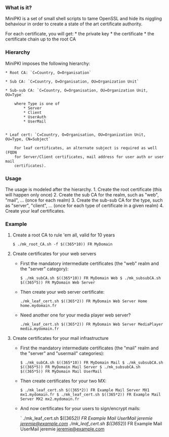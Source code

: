 ### What is it?

MiniPKI is a set of small shell scripts to tame OpenSSL and hide its niggling
behaviour in order to create a state of the art certificate authority.

For each certificate, you will get:
    * the private key
    * the certificate
    * the certificate chain up to the root CA

### Hierarchy

MiniPKI imposes the following hierarchy:

    * Root CA: `C=Country, O=Organisation`

    * Sub CA: `C=Country, O=Organisation, OU=Organization Unit`

    * Sub-sub CA: `C=Country, O=Organisation, OU=Organization Unit, OU=Type`

        where Type is one of
            * Server
            * Client
            * UserAuth
            * UserMail


    * Leaf cert: `C=Country, O=Organisation, OU=Organization Unit, OU=Type, CN=Subject`

        For leaf certificates, an alternate subject is required as well (FQDN
        for Server/Client certificates, mail address for user auth or user mail
        certificates).


### Usage
The usage is modeled after the hierarchy.
    1. Create the root certificate (this will happen only once)
    2. Create the sub CA for the realm, such as "web", "mail", ... (once for each realm)
    3. Create the sub-sub CA for the type, such as "server",
    "client", ... (once for each type of certificate in a given realm)
    4. Create your leaf certificates.


### Example

1. Create a root CA to rule 'em all, valid for 10 years

    `
    $ ./mk_root_CA.sh -f $((365*10)) FR MyDomain
    `

2. Create certificates for your web servers
    + First the mandatory intermediate certificates (the "web" realm and the "server" category):

        `
        $ ./mk_subCA.sh $((365*10)) FR MyDomain Web
        $ ./mk_subsubCA.sh $((365*5)) FR MyDomain Web Server
        `

   + Then create your web server certificate:

        `
        ./mk_leaf_cert.sh $((365*2)) FR MyDomain Web Server Home home.mydomain.fr
        `

   + Need another one for your media player web server?

        `
        ./mk_leaf_cert.sh $((365*2)) FR MyDomain Web Server MediaPlayer media.mydomain.fr
        `


3. Create certificates for your mail infrastructure
    + First the mandatory intermediate certificates (the "mail" realm and the "server" and "usermail" categories):

        `
        $ ./mk_subCA.sh $((365*10)) FR MyDomain Mail
        $ ./mk_subsubCA.sh $((365*5)) FR MyDomain Mail Server
        $ ./mk_subsubCA.sh $((365*5)) FR MyDomain Mail UserMail
        `

    + Then create certificates for your two MX:
    
        `
        $ ./mk_leaf_cert.sh $((365*2)) FR Example Mail Server MX1 mx1.mydomain.fr
        $ ./mk_leaf_cert.sh $((365*2)) FR Example Mail Server MX2 mx2.mydomain.fr
        `

    + And now certificates for your users to sign/encrypt mails:
    
        `
        ./mk_leaf_cert.sh $((365*2)) FR Example Mail UserMail jeremie jeremie@example.com
        ./mk_leaf_cert.sh $((365*2)) FR Example Mail UserMail jeremie jeremie@example.com

